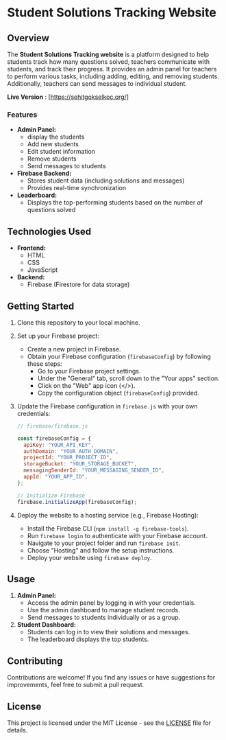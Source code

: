 # Student Solutions Tracking Website

## Overview

The **Student Solutions Tracking website** is a platform designed to help students track how many questions solved, teachers communicate with students, and track their progress. It provides an admin panel for teachers to perform various tasks, including adding, editing, and removing students. Additionally, teachers can send messages to individual student.

**Live Version** : [https://sehitgokselkoc.org/]

### Features

- **Admin Panel:**
  - display the students
  - Add new students
  - Edit student information
  - Remove students
  - Send messages to students
- **Firebase Backend:**
  - Stores student data (including solutions and messages)
  - Provides real-time synchronization
- **Leaderboard:**
  - Displays the top-performing students based on the number of questions solved

## Technologies Used

- **Frontend:**
  - HTML
  - CSS
  - JavaScript
- **Backend:**
  - Firebase (Firestore for data storage)

## Getting Started

1. Clone this repository to your local machine.
2. Set up your Firebase project:
   - Create a new project in Firebase.
   - Obtain your Firebase configuration (`firebaseConfig`) by following these steps:
     - Go to your Firebase project settings.
     - Under the "General" tab, scroll down to the "Your apps" section.
     - Click on the "Web" app icon (</>).
     - Copy the configuration object (`firebaseConfig`) provided.
3. Update the Firebase configuration in `firebase.js` with your own credentials:

   ```javascript
   // firebase/firebase.js

   const firebaseConfig = {
     apiKey: "YOUR_API_KEY",
     authDomain: "YOUR_AUTH_DOMAIN",
     projectId: "YOUR_PROJECT_ID",
     storageBucket: "YOUR_STORAGE_BUCKET",
     messagingSenderId: "YOUR_MESSAGING_SENDER_ID",
     appId: "YOUR_APP_ID",
   };

   // Initialize Firebase
   firebase.initializeApp(firebaseConfig);
   ```

4. Deploy the website to a hosting service (e.g., Firebase Hosting):
   - Install the Firebase CLI (`npm install -g firebase-tools`).
   - Run `firebase login` to authenticate with your Firebase account.
   - Navigate to your project folder and run `firebase init`.
   - Choose "Hosting" and follow the setup instructions.
   - Deploy your website using `firebase deploy`.

## Usage

1. **Admin Panel:**
   - Access the admin panel by logging in with your credentials.
   - Use the admin dashboard to manage student records.
   - Send messages to students individually or as a group.
2. **Student Dashboard:**
   - Students can log in to view their solutions and messages.
   - The leaderboard displays the top students.

## Contributing

Contributions are welcome! If you find any issues or have suggestions for improvements, feel free to submit a pull request.

## License

This project is licensed under the MIT License - see the [LICENSE](./LICENSE) file for details.
